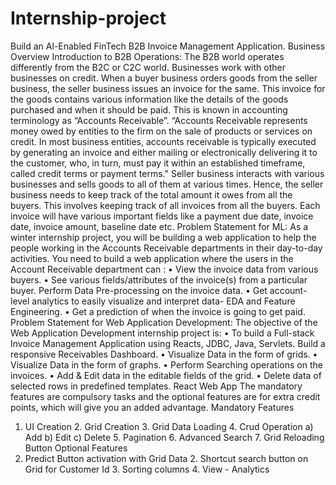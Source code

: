 # Internship-project
Build an Al-Enabled FinTech B2B Invoice Management Application. 
Business Overview Introduction to B2B Operations: The B2B world operates differently from the B2C or C2C world. Businesses work with other businesses on credit. When a buyer business orders goods from the seller business, the seller business issues an invoice for the same. This invoice for the goods contains various information like the details of the goods purchased and when it should be paid. This is known in accounting terminology as “Accounts Receivable”. 
“Accounts Receivable represents money owed by entities to the firm on the sale of products or services on credit. In most business entities, accounts receivable is typically executed by generating an invoice and either mailing or electronically delivering it to the customer, who, in turn, must pay it within an established timeframe, called credit terms or payment terms." 
Seller business interacts with various businesses and sells goods to all of them at various times. Hence, the seller business needs to keep track of the total amount it owes from all the buyers. This involves keeping track of all invoices from all the buyers. Each invoice will have various important fields like a payment due date, invoice date, invoice amount, baseline date etc. 
Problem Statement for ML: 
As a winter internship project, you will be building a web application to help the people working in the Accounts Receivable departments in their day-to-day activities. You need to build a web application where the users in the Account Receivable department can : 
• View the invoice data from various buyers. 
• See various fields/attributes of the invoice(s) from a particular buyer. 
Perform Data Pre-processing on the invoice data. 
• Get account-level analytics to easily visualize and interpret data- EDA and 
Feature Engineering. 
• Get a prediction of when the invoice is going to get paid. 
Problem Statement for Web Application Development: 
The objective of the Web Application Development internship project is: 
• To build a Full-stack Invoice Management Application using Reacts, 
JDBC, Java, Servlets. 
Build a responsive Receivables Dashboard. 
• Visualize Data in the form of grids. 
• Visualize Data in the form of graphs. 
• Perform Searching operations on the invoices. 
• Add & Edit data in the editable fields of the grid. 
• Delete data of selected rows in predefined templates. 
React Web App 
The mandatory features are compulsory tasks and the optional features are for extra credit points, which will give you an added advantage. 
Mandatory Features 
1. UI Creation 2. Grid Creation 3. Grid Data Loading 4. Crud Operation 
a) Add b) Edit 
c) Delete 5. Pagination 6. Advanced Search 7. Grid Reloading Button 
Optional Features 
1. Predict Button activation 
with Grid Data 2. Shortcut search button on 
Grid for Customer Id 3. Sorting columns 4. View - Analytics 
